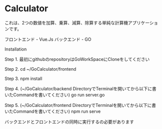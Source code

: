 # Calculator 

これは、2つの数値を加算、乗算、減算、除算する単純な計算機アプリケーションです。

フロントエンド - Vue.Js 
バックエンド - GO


Installation

Step 1.
最初にgithubのrepositoryはGoWorkSpaceにCloneをしてください 

Step 2.
cd ~/GoCalculator/frontend

Step 3.
npm install


Step 4. (~/GoCalculator/backend DirectoryでTerminalを開いてから以下に書いたCommandを書いてください)
go run server.go

Step 5. (~/GoCalculator/frontend DirectoryでTerminalを開いてから以下に書いたCommandを書いてください)
npm run serve

バックエンドとフロントエンドの同時に実行するの必要があります


